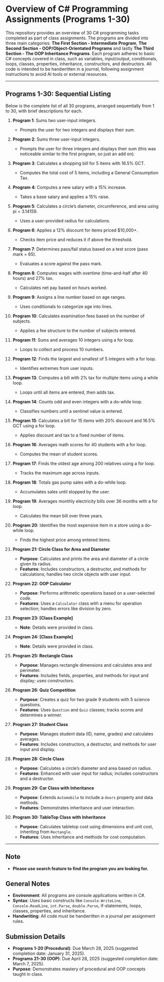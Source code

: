 # Overview of C# Programming Assignments (Programs 1-30)

This repository provides an overview of 30 C# programming tasks completed as part of class assignments. The programs are divided into three main categories: **The First Section -  Intermediate Program**, **The Second Section - OOP/Object-Orientated Programs** and lastly **The Third Section - The OOP Inheritance Programs**. Each program adheres to basic C# concepts covered in class, such as variables, input/output, conditionals, loops, classes, properties, inheritance, constructors, and destructors. All code is intended to be handwritten in a journal, following assignment instructions to avoid AI tools or external resources.

---

## Programs 1-30: Sequential Listing

Below is the complete list of all 30 programs, arranged sequentially from 1 to 30, with brief descriptions for each.

1. **Program 1**: Sums two user-input integers.  
   - Prompts the user for two integers and displays their sum.

2. **Program 2**: Sums three user-input integers.  
   - Prompts the user for three integers and displays their sum (this was noticeable similar to the first program, so just an add on).

3. **Program 3**: Calculates a shopping bill for 5 items with 16.5% GCT.  
   - Computes the total cost of 5 items, including a General Consumption Tax.

4. **Program 4**: Computes a new salary with a 15% increase.  
   - Takes a base salary and applies a 15% raise.

5. **Program 5**: Calculates a circle’s diameter, circumference, and area using pi = 3.14159.  
   - Uses a user-provided radius for calculations.

6. **Program 6**: Applies a 12% discount for items priced $10,000+.  
   - Checks item price and reduces it if above the threshold.

7. **Program 7**: Determines pass/fail status based on a test score (pass mark = 65).  
   - Evaluates a score against the pass mark.

8. **Program 8**: Computes wages with overtime (time-and-half after 40 hours) and 27% tax.  
   - Calculates net pay based on hours worked.

9. **Program 9**: Assigns a line number based on age ranges.  
   - Uses conditionals to categorize age into lines.

10. **Program 10**: Calculates examination fees based on the number of subjects.  
    - Applies a fee structure to the number of subjects entered.

11. **Program 11**: Sums and averages 10 integers using a for loop.  
    - Loops to collect and process 10 numbers.

12. **Program 12**: Finds the largest and smallest of 5 integers with a for loop.  
    - Identifies extremes from user inputs.

13. **Program 13**: Computes a bill with 2% tax for multiple items using a while loop.  
    - Loops until all items are entered, then adds tax.

14. **Program 14**: Counts odd and even integers with a do-while loop.  
    - Classifies numbers until a sentinel value is entered.

15. **Program 15**: Calculates a bill for 15 items with 20% discount and 16.5% GCT using a for loop.  
    - Applies discount and tax to a fixed number of items.

16. **Program 16**: Averages math scores for 40 students with a for loop.  
    - Computes the mean of student scores.

17. **Program 17**: Finds the oldest age among 200 relatives using a for loop.  
    - Tracks the maximum age across inputs.

18. **Program 18**: Totals gas pump sales with a do-while loop.  
    - Accumulates sales until stopped by the user.

19. **Program 19**: Averages monthly electricity bills over 36 months with a for loop.  
    - Calculates the mean bill over three years.

20. **Program 20**: Identifies the most expensive item in a store using a do-while loop.  
    - Finds the highest price among entered items.

21. **Program 21: Circle Class for Area and Diameter**  
    - **Purpose**: Calculates and prints the area and diameter of a circle given its radius.  
    - **Features**: Includes constructors, a destructor, and methods for calculations; handles two circle objects with user input.

22. **Program 22: OOP Calculator**  
    - **Purpose**: Performs arithmetic operations based on a user-selected code.  
    - **Features**: Uses a `Calculator` class with a menu for operation selection; handles errors like division by zero.

23. **Program 23: [Class Example]**  
    - **Note**: Details were provided in class.

24. **Program 24: [Class Example]**  
    - **Note**: Details were provided in class.

25. **Program 25: Rectangle Class**  
    - **Purpose**: Manages rectangle dimensions and calculates area and perimeter.  
    - **Features**: Includes fields, properties, and methods for input and display; uses constructors.

26. **Program 26: Quiz Competition**  
    - **Purpose**: Creates a quiz for two grade 9 students with 5 science questions.  
    - **Features**: Uses `Question` and `Quiz` classes; tracks scores and determines a winner.

27. **Program 27: Student Class**  
    - **Purpose**: Manages student data (ID, name, grades) and calculates averages.  
    - **Features**: Includes constructors, a destructor, and methods for user input and display.

28. **Program 28: Circle Class**  
    - **Purpose**: Calculates a circle’s diameter and area based on radius.  
    - **Features**: Enhanced with user input for radius; includes constructors and a destructor.

29. **Program 29: Car Class with Inheritance**  
    - **Purpose**: Extends `Automobile` to include a `doors` property and data methods.  
    - **Features**: Demonstrates inheritance and user interaction.

30. **Program 30: TableTop Class with Inheritance**  
    - **Purpose**: Calculates tabletop cost using dimensions and unit cost, inheriting from `Rectangle`.  
    - **Features**: Uses inheritance and methods for cost computation.

---
## Note
- **Please use search feature to find the program you are looking for.**
## General Notes
- **Environment**: All programs are console applications written in C#.
- **Syntax**: Uses basic constructs like `Console.WriteLine`, `Console.ReadLine`, `int.Parse`, `double.Parse`, if-statements, loops, classes, properties, and inheritance.
- **Handwriting**: All code must be handwritten in a journal per assignment rules.

## Submission Details
- **Programs 1-20 (Procedural)**: Due March 28, 2025 (suggested completion date: January 31, 2025).
- **Programs 21-30 (OOP)**: Due April 28, 2025 (suggested completion date: March 7, 2025).
- **Purpose**: Demonstrates mastery of procedural and OOP concepts taught in class.

